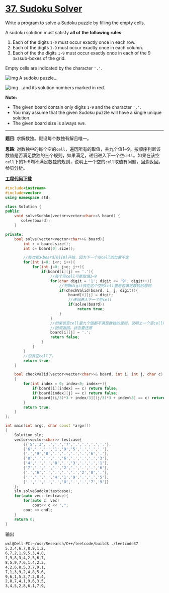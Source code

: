 # [37. Sudoku Solver](https://leetcode.com/problems/sudoku-solver/)

Write a program to solve a Sudoku puzzle by filling the empty cells.

A sudoku solution must satisfy **all of the following rules**:

1. Each of the digits `1-9` must occur exactly once in each row.
2. Each of the digits `1-9` must occur exactly once in each column.
3. Each of the the digits `1-9` must occur exactly once in each of the 9 `3x3`sub-boxes of the grid.

Empty cells are indicated by the character `'.'`.

![img](https://upload.wikimedia.org/wikipedia/commons/thumb/f/ff/Sudoku-by-L2G-20050714.svg/250px-Sudoku-by-L2G-20050714.svg.png)
A sudoku puzzle...

![img](https://upload.wikimedia.org/wikipedia/commons/thumb/3/31/Sudoku-by-L2G-20050714_solution.svg/250px-Sudoku-by-L2G-20050714_solution.svg.png)
...and its solution numbers marked in red.

**Note:**

- The given board contain only digits `1-9` and the character `'.'`.
- You may assume that the given Sudoku puzzle will have a single unique solution.
- The given board size is always `9x9`.

-----

**题目**: 求解数独。假设每个数独有解且唯一。

**思路**: 对数独中的每个空的`cell`，遍历所有的取值，共九个值1\~9。按顺序判断该数值是否满足数独的三个规则，如果满足，递归进入下一个空`cell`。如果在该空`cell`下的1\~9均不满足数独的规则，说明上一个空的`cell`取值有问题，回溯返回。参见[分析](https://leetcode.com/problems/sudoku-solver/discuss/15752/Straight-Forward-Java-Solution-Using-Backtracking)。

[**工程代码下载**](https://github.com/shenkh/leetcode)

```cpp
#include<iostream>
#include<vector>
using namespace std;

class Solution {
public:
    void solveSudoku(vector<vector<char>>& board) {
       solve(board);
    }

private:
    bool solve(vector<vector<char>>& board){
        int r = board.size();
        int c= board[0].size();

        //每次都从board[0][0]开始，因为下一个空cell的位置不定
        for(int i=0; i<r; i++){
            for(int j=0; j<c; j++){
                if(board[i][j] == '.'){
                    //每个空cell可能取值1~9
                    for(char digit = '1'; digit <= '9'; digit++){
                        //判断digit放在这个空的cell里是否满足数独的规则
                        if(checkValid(board, i, j, digit)){
                            board[i][j] = digit;
                            //递归进入下一个空cell
                            if(solve(board))
                                return true;
                        }
                    }
                    //如果该空cell里九个值都不满足数独的规则，说明上一个空cell取值有问题
                    //回溯返回，状态要还原
                    board[i][j] = '.';
                    return false;
                }
            }
        }
        //没有空cell了。
        return true;
    }

    bool checkValid(vector<vector<char>>& board, int i, int j, char c)
    {
        for(int index = 0; index<9; index++){
            if(board[i][index] == c) return false;
            if(board[index][j] == c) return false;
            if(board[(i/3)*3 + index/3][(j/3)*3 + index%3] == c) return false;
        }
        return true;
    }
};

int main(int argc, char const *argv[])
{
    Solution sln;
    vector<vector<char>> testcase{
        {{'5','3','.','.','7','.','.','.','.'},
        {'6','.','.','1','9','5','.','.','.'},
        {'.','9','8','.','.','.','.','6','.'},
        {'8','.','.','.','6','.','.','.','3'},
        {'4','.','.','8','.','3','.','.','1'},
        {'7','.','.','.','2','.','.','.','6'},
        {'.','6','.','.','.','.','2','8','.'},
        {'.','.','.','4','1','9','.','.','5'},
        {'.','.','.','.','8','.','.','7','9'}}
    };
    sln.solveSudoku(testcase);
    for(auto vec: testcase){
        for(auto c: vec)
            cout<< c << ",";
        cout << endl;
    }
    return 0;
}
```

输出

```bash
wxl@Dell-PC:~/usr/Research/C++/leetcode/build$ ./leetcode37
5,3,4,6,7,8,9,1,2,
6,7,2,1,9,5,3,4,8,
1,9,8,3,4,2,5,6,7,
8,5,9,7,6,1,4,2,3,
4,2,6,8,5,3,7,9,1,
7,1,3,9,2,4,8,5,6,
9,6,1,5,3,7,2,8,4,
2,8,7,4,1,9,6,3,5,
3,4,5,2,8,6,1,7,9,
```
